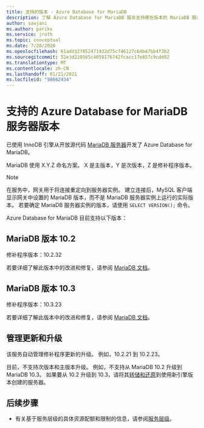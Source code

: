 ```yaml
---
title: 支持的版本 - Azure Database for MariaDB
description: 了解 Azure Database for MariaDB 服务支持哪些版本的 MariaDB 服务器。
author: savjani
ms.author: pariks
ms.service: jroth
ms.topic: conceptual
ms.date: 7/20/2020
ms.openlocfilehash: 61add327852471932d75c746127c64b47bb4f3b2
ms.sourcegitcommit: 52e3d220565c4059176742fcacc17e857c9cdd02
ms.translationtype: MT
ms.contentlocale: zh-CN
ms.lasthandoff: 01/21/2021
ms.locfileid: "98662434"
---
```

# <a name="supported-azure-database-for-mariadb-server-versions"></a>支持的 Azure Database for MariaDB 服务器版本

已使用 InnoDB 引擎从开放源代码 [MariaDB 服务器](https://downloads.mariadb.org/)开发了 Azure Database for MariaDB。

MariaDB 使用 X.Y.Z 命名方案。 X 是主版本，Y 是次版本，Z 是修补程序版本。

> [!NOTE]
> 在服务中，网关用于将连接重定向到服务器实例。 建立连接后，MySQL 客户端显示网关中设置的 MariaDB 版本，而不是 MariaDB 服务器实例上运行的实际版本。 若要确定 MariaDB 服务器实例的版本，请使用 `SELECT VERSION();` 命令。

Azure Database for MariaDB 目前支持以下版本：

## <a name="mariadb-version-102"></a>MariaDB 版本 10.2

修补程序版本：10.2.32

若要详细了解此版本中的改进和修复，请参阅 [MariaDB 文档](https://mariadb.com/kb/en/mariadb-10232-release-notes/)。

## <a name="mariadb-version-103"></a>MariaDB 版本 10.3

修补程序版本：10.3.23

若要详细了解此版本中的改进和修复，请参阅 [MariaDB 文档](https://mariadb.com/kb/en/mariadb-10323-release-notes/)。

## <a name="managing-updates-and-upgrades"></a>管理更新和升级
该服务自动管理修补程序更新的升级。 例如，10.2.21 到 10.2.23。  

目前，不支持次版本和主版本升级。 例如，不支持从 MariaDB 10.2 升级到 MariaDB 10.3。 如果要从 10.2 升级到 10.3，请将其[转储和还原](./howto-migrate-dump-restore.md)到使用新引擎版本创建的服务器。

## <a name="next-steps"></a>后续步骤

- 有关基于服务层级的具体资源配额和限制的信息，请参阅[服务层级](./concepts-pricing-tiers.md)。
